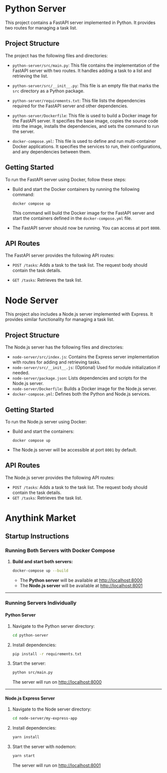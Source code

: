# Python Server

This project contains a FastAPI server implemented in Python. It provides two routes for managing a task list.

## Project Structure

The project has the following files and directories:

- `python-server/src/main.py`: This file contains the implementation of the FastAPI server with two routes. It handles adding a task to a list and retrieving the list.

- `python-server/src/__init__.py`: This file is an empty file that marks the `src` directory as a Python package.

- `python-server/requirements.txt`: This file lists the dependencies required for the FastAPI server and other dependencies.

- `python-server/Dockerfile`: This file is used to build a Docker image for the FastAPI server. It specifies the base image, copies the source code into the image, installs the dependencies, and sets the command to run the server.

- `docker-compose.yml`: This file is used to define and run multi-container Docker applications. It specifies the services to run, their configurations, and any dependencies between them.

## Getting Started

To run the FastAPI server using Docker, follow these steps:

- Build and start the Docker containers by running the following command:

  ```shell
  docker compose up
  ```

  This command will build the Docker image for the FastAPI server and start the containers defined in the `docker-compose.yml` file.

- The FastAPI server should now be running. You can access at port `8000`.

## API Routes

The FastAPI server provides the following API routes:

- `POST /tasks`: Adds a task to the task list. The request body should contain the task details.

- `GET /tasks`: Retrieves the task list.
  
# Node Server

This project also includes a Node.js server implemented with Express. It provides similar functionality for managing a task list.

## Project Structure

The Node.js server has the following files and directories:

- `node-server/src/index.js`: Contains the Express server implementation with routes for adding and retrieving tasks.
- `node-server/src/__init__.js`: (Optional) Used for module initialization if needed.
- `node-server/package.json`: Lists dependencies and scripts for the Node.js server.
- `node-server/Dockerfile`: Builds a Docker image for the Node.js server.
- `docker-compose.yml`: Defines both the Python and Node.js services.

## Getting Started

To run the Node.js server using Docker:

- Build and start the containers:

  ```shell
  docker compose up
  ```

- The Node.js server will be accessible at port `8001` by default.

## API Routes

The Node.js server provides the following API routes:

- `POST /tasks`: Adds a task to the task list. The request body should contain the task details.
- `GET /tasks`: Retrieves the task list.

# Anythink Market

## Startup Instructions

### Running Both Servers with Docker Compose

1. **Build and start both servers:**

   ```bash
   docker-compose up --build
   ```

   - The **Python server** will be available at [http://localhost:8000](http://localhost:8000)
   - The **Node.js server** will be available at [http://localhost:8001](http://localhost:8001)

---

### Running Servers Individually

#### Python Server

1. Navigate to the Python server directory:

   ```bash
   cd python-server
   ```

2. Install dependencies:

   ```bash
   pip install -r requirements.txt
   ```

3. Start the server:

   ```bash
   python src/main.py
   ```

   The server will run on [http://localhost:8000](http://localhost:8000)

---

#### Node.js Express Server

1. Navigate to the Node server directory:

   ```bash
   cd node-server/my-express-app
   ```

2. Install dependencies:

   ```bash
   yarn install
   ```

3. Start the server with nodemon:

   ```bash
   yarn start
   ```

   The server will run on [http://localhost:8001](http://localhost:8001)